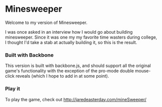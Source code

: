 # Minesweeper

Welcome to my version of Minesweeper.

I was once asked in an interview how I would go about building minesweeper. Since it was one my my favorite time wasters during college, I thought I'd take a stab at actually building it, so this is the result.

### Built with Backbone

This version is built with backbone.js, and should support all the original game's functionality with the exception of the pro-mode double mouse-click reveals (which I hope to add in at some point).

### Play it

To play the game, check out http://jaredeasterday.com/mineSweeper/
